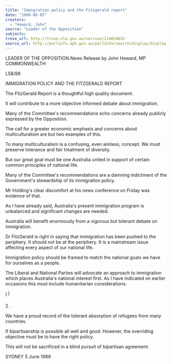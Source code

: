 ```yaml
---
title: "Immigration policy and the Fitzgerald report"
date: "1988-06-05"
creators:
  - "Howard, John"
source: "Leader of the Opposition"
subjects:
trove_url: http://trove.nla.gov.au/version/214054852
source_url: http://parlinfo.aph.gov.au/parlInfo/search/display/display.w3p;query=Id%3A%22media/pressrel/HPR08015922%22
---
```


 LEADER OF THE OPPOSITION  News Release by John Howard, MP COMMONWEALTH

 L58/88

 IMMIGRATION POLICY AND THE FITZGERALD REPORT

 The FitzGerald Report is a thoughtful high quality document.

 It will contribute to a more objective informed debate about  immigration.

 Many of the Committee's recommendations echo concerns  already publicly expressed by the Opposition.

 The call for a greater economic emphasis and concerns about  multiculturalism are but two examples of this.

 To many multiculturalism is a confusing, even aimless,  concept. We must preserve tolerance and fair treatment of  diversity.

 But our great goal must be one Australia united in support  of certain common principles of national life.

 Many of the Committee's recommendations are a damning  indictment of the Government's stewardship of its  immigration policy.

 Mr Holding's clear discomfort at his news conference on  Friday was evidence of that.

 As I have already said, Australia's present immigration  program is unbalanced and significant changes are needed.

 Australia will benefit enormously from a vigorous but  tolerant debate on immigration.

 Dr FitzGerald is right in saying that immigration has been  pushed to the periphery. It should not be at the periphery.  It is a mainstream issue affecting every aspect of our  national life.

 Immigration policy should be framed to match the national  goals we have for ourselves as a people.

 The Liberal and National Parties will advocate an approach  to immigration which places Australia's national interest  first.  As I have indicated on earlier occasions this must  include humanitarian considerations.

 ) Î

 2 .

 We have a proud record of the tolerant absorption of  refugees from many countries.

 If bipartisanship is possible all well and good. However,  the overriding objective must be to have the right policy.

 This will not be sacrificed in a blind pursuit of bipartisan  agreement.

 SYDNEY  5 June 1988

